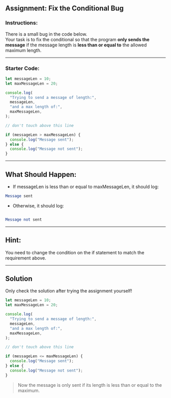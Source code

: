 ##  Assignment: Fix the Conditional Bug

###  Instructions:

There is a small bug in the code below.  
Your task is to fix the conditional so that the program **only sends the message** if the message length is **less than or equal to** the allowed maximum length.

---

###  Starter Code:

```js
let messageLen = 10;
let maxMessageLen = 20;

console.log(
  "Trying to send a message of length:",
  messageLen,
  "and a max length of:",
  maxMessageLen,
);

// don't touch above this line

if (messageLen > maxMessageLen) {
  console.log("Message sent");
} else {
  console.log("Message not sent");
}
```
---
## What Should Happen:
- If messageLen is less than or equal to maxMessageLen, it should log:
```mathematica
Message sent
```
- Otherwise, it should log:

```mathematica

Message not sent
```
---
## Hint:
You need to change the condition on the if statement to match the requirement above.

---
## Solution
 Only check the solution after trying the assignment yourself!
```js
let messageLen = 10;
let maxMessageLen = 20;

console.log(
  "Trying to send a message of length:",
  messageLen,
  "and a max length of:",
  maxMessageLen,
);

// don't touch above this line

if (messageLen <= maxMessageLen) {
  console.log("Message sent");
} else {
  console.log("Message not sent");
}
```
 > Now the message is only sent if its length is less than or equal to the maximum.




